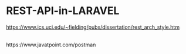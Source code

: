 # REST-API-in-LARAVEL
https://www.ics.uci.edu/~fielding/pubs/dissertation/rest_arch_style.htm

<br>
https://www.javatpoint.com/postman
